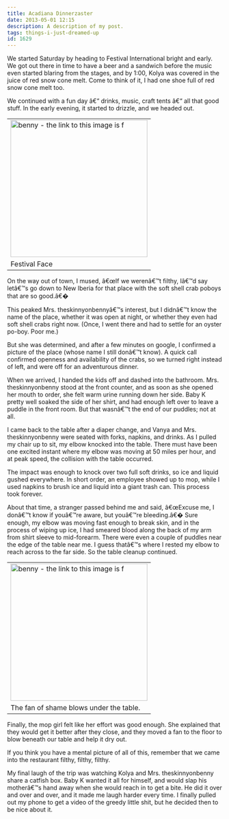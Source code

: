 ```yaml
---
title: Acadiana Dinnerzaster
date: 2013-05-01 12:15
description: A description of my post.
tags: things-i-just-dreamed-up
id: 1629
---
```

We started Saturday by heading to Festival International bright and early.  We got out there in time to have a beer and a sandwich before the music even started blaring from the stages, and by 1:00, Kolya was covered in the juice of red snow cone melt.  Come to think of it, I had one shoe full of red snow cone melt too.

We continued with a fun day â€“ drinks, music, craft tents â€“ all that good stuff.  In the early evening, it started to drizzle, and we headed out.
<span class="spanEndPreview">&nbsp;</span>
<table class="alignright" width="340px"><tr><td><img src="/img/festival_face.jpg" alt="benny - the link to this image is f" width="320px" /></td></tr><tr><td class="caption">Festival Face</td></tr></table>

On the way out of town, I mused, â€œIf we werenâ€™t filthy, Iâ€™d say letâ€™s go down to New Iberia for that place with the soft shell crab poboys that are so good.â€�  

This peaked Mrs. theskinnyonbennyâ€™s interest, but I didnâ€™t know the name of the place, whether it was open at night, or whether they even had soft shell crabs right now.  (Once, I went there and had to settle for an oyster po-boy.  Poor me.)

But she was determined, and after a few minutes on google, I confirmed a picture of the place (whose name I still donâ€™t know).  A quick call confirmed openness and availability of the crabs, so we turned right instead of left, and were off for an adventurous dinner.

When we arrived, I handed the kids off and dashed into the bathroom.  Mrs. theskinnyonbenny stood at the front counter, and as soon as she opened her mouth to order, she felt warm urine running down her side.  Baby K pretty well soaked the side of her shirt, and had enough left over to leave a puddle in the front room.  But that wasnâ€™t the end of our puddles; not at all.

I came back to the table after a diaper change, and Vanya and Mrs. theskinnyonbenny were seated with forks, napkins, and drinks.  As I pulled my chair up to sit, my elbow knocked into the table.  There must have been one excited instant where my elbow was moving at 50 miles per hour, and at peak speed, the collision with the table occurred.  

The impact was enough to knock over two full soft drinks, so ice and liquid gushed everywhere.  In short order, an employee showed up to mop, while I used napkins to brush ice and liquid into a giant trash can.  This process took forever.

About that time, a stranger passed behind me and said, â€œExcuse me, I donâ€™t know if youâ€™re aware, but youâ€™re bleeding.â€�  Sure enough, my elbow was moving fast enough to break skin, and in the process of wiping up ice, I had smeared blood along the back of my arm from shirt sleeve to mid-forearm.  There were even a couple of puddles near the edge of the table near me.  I guess thatâ€™s where I rested my elbow to reach across to the far side.  So the table cleanup continued.

<table class="alignright" width="340px"><tr><td><img src="/img/fanofshame.jpg" alt="benny - the link to this image is f" width="320px" /></td></tr><tr><td class="caption">The fan of shame blows under the table.</td></tr></table>

Finally, the mop girl felt like her effort was good enough.  She explained that they would get it better after they close, and they moved a fan to the floor to blow beneath our table and help it dry out.

If you think you have a mental picture of all of this, remember that we came into the restaurant filthy, filthy, filthy.

My final laugh of the trip was watching Kolya and Mrs. theskinnyonbenny share a catfish box.  Baby K wanted it all for himself, and would slap his motherâ€™s hand away when she would reach in to get a bite.  He did it over and over and over, and it made me laugh harder every time.  I finally pulled out my phone to get a video of the greedy little shit, but he decided then to be nice about it. 
